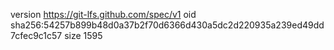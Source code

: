 version https://git-lfs.github.com/spec/v1
oid sha256:54257b899b48d0a37b2f70d6366d430a5dc2d220935a239ed49dd7cfec9c1c57
size 1595
